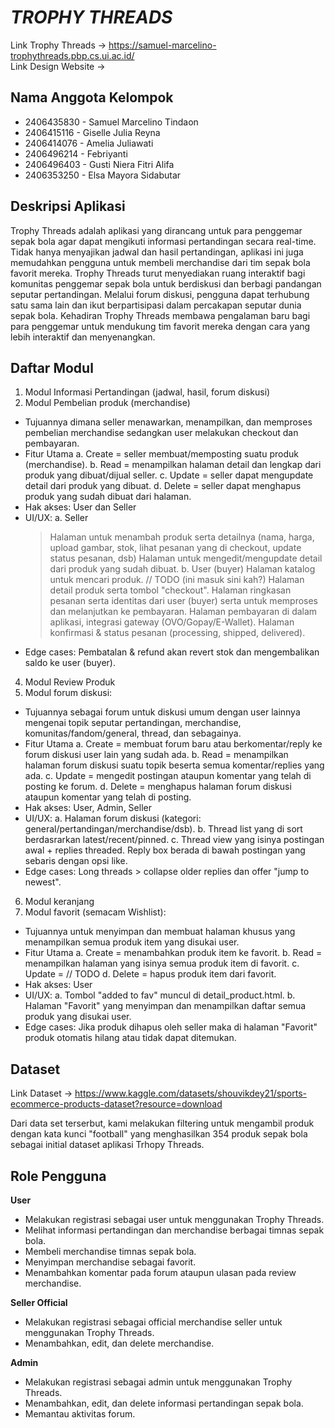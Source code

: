# *TROPHY THREADS*

Link Trophy Threads &rarr; https://samuel-marcelino-trophythreads.pbp.cs.ui.ac.id/
\
Link Design Website &rarr;

## Nama Anggota Kelompok
- 2406435830 - Samuel Marcelino Tindaon
- 2406415116 - Giselle Julia Reyna
- 2406414076 - Amelia Juliawati
- 2406496214 - Febriyanti
- 2406496403 - Gusti Niera Fitri Alifa
- 2406353250 - Elsa Mayora Sidabutar

## Deskripsi Aplikasi
Trophy Threads adalah aplikasi yang dirancang untuk para penggemar sepak bola agar dapat mengikuti informasi pertandingan secara real-time. Tidak hanya menyajikan jadwal dan hasil pertandingan, aplikasi ini juga memudahkan pengguna untuk membeli merchandise dari tim sepak bola favorit mereka. Trophy Threads turut menyediakan ruang interaktif bagi komunitas penggemar sepak bola untuk berdiskusi dan berbagi pandangan seputar pertandingan. Melalui forum diskusi, pengguna dapat terhubung satu sama lain dan ikut berpartisipasi dalam percakapan seputar dunia sepak bola. Kehadiran Trophy Threads membawa pengalaman baru bagi para penggemar untuk mendukung tim favorit mereka dengan cara yang lebih interaktif dan menyenangkan.

## Daftar Modul
1. Modul Informasi Pertandingan (jadwal, hasil, forum diskusi)
2. Modul Pembelian produk (merchandise) 
- Tujuannya dimana seller menawarkan, menampilkan, dan memproses pembelian merchandise sedangkan user melakukan checkout dan pembayaran.
- Fitur Utama
  a. Create = seller membuat/memposting suatu produk (merchandise).
  b. Read = menampilkan halaman detail dan lengkap dari produk yang dibuat/dijual seller.
  c. Update = seller dapat mengupdate detail dari produk yang dibuat.
  d. Delete = seller dapat menghapus produk yang sudah dibuat dari halaman.
- Hak akses: User dan Seller
- UI/UX:
  a. Seller
  > Halaman untuk menambah produk serta detailnya (nama, harga, upload gambar, stok, lihat pesanan yang di checkout, update status pesanan, dsb)
  > Halaman untuk mengedit/mengupdate detail dari produk yang sudah dibuat.
  b. User (buyer) 
  > Halaman katalog untuk mencari produk. // TODO (ini masuk sini kah?)
  > Halaman detail produk serta tombol "checkout".
  > Halaman ringkasan pesanan serta identitas dari user (buyer) serta untuk memproses dan melanjutkan ke pembayaran.
  > Halaman pembayaran di dalam aplikasi, integrasi gateway (OVO/Gopay/E-Wallet).
  > Halaman konfirmasi & status pesanan (processing, shipped, delivered).
- Edge cases: Pembatalan & refund akan revert stok dan mengembalikan saldo ke user (buyer).
4. Modul Review Produk 
5. Modul forum diskusi:
- Tujuannya sebagai forum untuk diskusi umum dengan user lainnya mengenai topik seputar pertandingan, merchandise, komunitas/fandom/general, thread, dan sebagainya.
- Fitur Utama
  a. Create = membuat forum baru atau berkomentar/reply ke forum diskusi user lain yang sudah ada.
  b. Read = menampilkan halaman forum diskusi suatu topik beserta semua komentar/replies yang ada.
  c. Update = mengedit postingan ataupun komentar yang telah di posting ke forum.
  d. Delete = menghapus halaman forum diskusi ataupun komentar yang telah di posting.
- Hak akses: User, Admin, Seller
- UI/UX:
  a. Halaman forum diskusi (kategori: general/pertandingan/merchandise/dsb).
  b. Thread list yang di sort berdasrarkan latest/recent/pinned.
  c. Thread view yang isinya postingan awal + replies threaded. Reply box berada di bawah postingan yang sebaris dengan opsi like.
- Edge cases: Long threads > collapse older replies dan offer "jump to newest".
6. Modul keranjang 
7. Modul favorit (semacam Wishlist):
- Tujuannya untuk menyimpan dan membuat halaman khusus yang menampilkan semua produk item yang disukai user.
- Fitur Utama
  a. Create = menambahkan produk item ke favorit.
  b. Read = menampilkan halaman yang isinya semua produk item di favorit.
  c. Update = // TODO 
  d. Delete = hapus produk item dari favorit.
- Hak akses: User 
- UI/UX:
  a. Tombol "added to fav" muncul di detail_product.html.
  b. Halaman "Favorit" yang menyimpan dan menampilkan daftar semua produk yang disukai user.
- Edge cases: Jika produk dihapus oleh seller maka di halaman "Favorit" produk otomatis hilang atau tidak dapat ditemukan.

## Dataset
Link Dataset &rarr; https://www.kaggle.com/datasets/shouvikdey21/sports-ecommerce-products-dataset?resource=download

Dari data set terserbut, kami melakukan filtering untuk mengambil produk dengan kata kunci "football" yang menghasilkan 354 produk sepak bola sebagai initial dataset aplikasi Trhopy Threads.

## Role Pengguna
**User**
- Melakukan registrasi sebagai user untuk menggunakan Trophy Threads.
- Melihat informasi pertandingan dan merchandise berbagai timnas sepak bola.
- Membeli merchandise timnas sepak bola. 
- Menyimpan merchandise sebagai favorit.
- Menambahkan komentar pada forum ataupun ulasan pada review merchandise.

**Seller Official**
- Melakukan registrasi sebagai official merchandise seller untuk menggunakan Trophy Threads.
- Menambahkan, edit, dan delete merchandise.

**Admin**
- Melakukan registrasi sebagai admin untuk menggunakan Trophy Threads.
- Menambahkan, edit, dan delete informasi pertandingan sepak bola.
- Memantau aktivitas forum.
